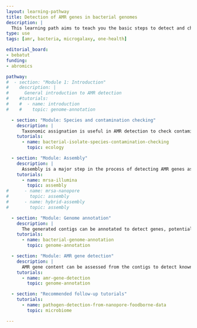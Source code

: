 ```yaml
---
layout: learning-pathway
title: Detection of AMR genes in bacterial genomes
description: |
  This learning path aims to teach you the basic steps to detect and check Antimicrobial resistance (AMR) genes in bacterial genomes using Galaxy.
type: use
tags: [amr, bacteria, microgalaxy, one-health]

editorial_board:
- bebatut
funding:
- abromics

pathway:
#  - section: "Module 1: Introduction"
#    description: |
#      General introduction to AMR detection
#    #tutorials:
#    #  - name: introduction
#    #    topic: genome-annotation

  - section: "Module: Species and contamination checking"
    description: |
      Taxonomic assignation is useful in AMR detection to check contamination and confirm species
    tutorials:
      - name: bacterial-isolate-species-contamination-checking
        topic: ecology

  - section: "Module: Assembly"
    description: |
      Assembly is a major step in the process of detecting AMR genes as it combines sequenced reads into contigs, longer sequences where it will be easier to identify genes and in particular AMR genes
    tutorials:
      - name: mrsa-illumina
        topic: assembly
#      - name: mrsa-nanopore
#        topic: assembly
#      - name: hybrid-assembly
#        topic: assembly

  - section: "Module: Genome annotation"
    description: |
      The generated contigs can be annotated to detect genes, potential plasmids, etc. This will help the AMR gene detection process, especially the verification and visualization
    tutorials:
      - name: bacterial-genome-annotation
        topic: genome-annotation

  - section: "Module: AMR gene detection"
    description: |
      AMR gene content can be assessed from the contigs to detect known resistance mechanisms and potentially identify novel mechanisms.
    tutorials:
      - name: amr-gene-detection
        topic: genome-annotation

  - section: "Recommended follow-up tutorials"
    tutorials:
      - name: pathogen-detection-from-nanopore-foodborne-data
        topic: microbiome

---
```

